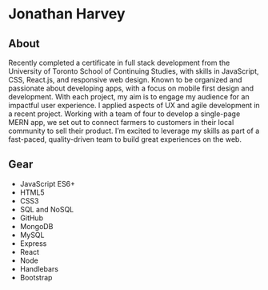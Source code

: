 # Jonathan Harvey

## About
Recently completed a certificate in full stack development from the University of Toronto School of Continuing Studies, with skills in JavaScript, CSS, React.js, and responsive web design.  Known to be organized and passionate about developing apps, with a focus on mobile first design and development.  With each project, my aim is to engage my audience for an impactful user experience.  I applied aspects of UX and agile development in a recent project.  Working with a team of four to develop a single-page MERN app, we set out to connect farmers to customers in their local community to sell their product.  I’m excited to leverage my skills as part of a fast-paced, quality-driven team to build great experiences on the web.

## Gear
* JavaScript ES6+
* HTML5
* CSS3
* SQL and NoSQL
* GitHub
* MongoDB
* MySQL
* Express
* React
* Node
* Handlebars
* Bootstrap

<!---
harviator/harviator is a ✨ special ✨ repository because its `README.md` (this file) appears on your GitHub profile.
You can click the Preview link to take a look at your changes.
--->
